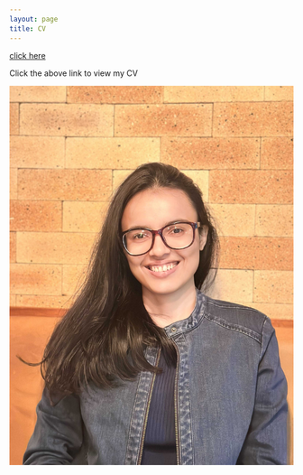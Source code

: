 ```yaml
---
layout: page
title: CV
---
```



[click here](https://maumitabhaumik.github.io/Bhaumik_CV__2023.pdf)

Click the above link to view my CV

![Hyderabad](CV_photo.jpg)
